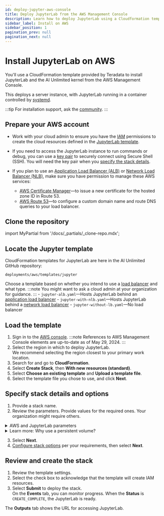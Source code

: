 ```yaml
---
id: deploy-jupyter-aws-console
title: Deploy JupyterLab from the AWS Management Console
description: Learn how to deploy JupyterLab using a Cloudformation template.
sidebar_label: Install on AWS
sidebar_position: 1
pagination_prev: null
pagination_next: null
---
```


# Install JupyterLab on AWS

You'll use a CloudFormation template provided by Teradata to install JupyterLab and the AI Unlimited kernel from the AWS Management Console. 

This deploys a server instance, with JupyterLab running in a container controlled by [systemd](/docs/glossary.md#systemd).

:::tip
For installation support, ask the [community](https://support.teradata.com/community?id=community_forum&sys_id=b0aba91597c329d0e6d2bd8c1253affa).
:::


## Prepare your AWS account

- Work with your cloud admin to ensure you have the [IAM](https://aws.amazon.com/iam/) permissions to create the cloud resources defined in the [JupyterLab template](https://github.com/Teradata/ai-unlimited/tree/develop/deployments/aws/templates/jupyter).

- If you need to access the JupyterLab instance to run commands or debug, you can use a [key pair](https://docs.aws.amazon.com/AWSEC2/latest/UserGuide/ec2-key-pairs.html) to securely connect using Secure Shell (SSH). You will need the key pair when you [specify the stack details](#specify-stack-details-and-options).
  
- If you plan to use an [Application Load Balancer (ALB)](https://docs.aws.amazon.com/elasticloadbalancing/latest/application/application-load-balancer-getting-started.html) or [Network Load Balancer (NLB)](https://docs.aws.amazon.com/elasticloadbalancing/latest/network/network-load-balancer-getting-started.html), make sure you have permission to manage these AWS services:
	- [AWS Certificate Manager](https://docs.aws.amazon.com/acm/)&mdash;to issue a new certificate for the hosted zone ID in Route 53.
	- [AWS Route 53](https://docs.aws.amazon.com/Route53/latest/DeveloperGuide/Welcome.html)&mdash;to configure a custom domain name and route DNS queries to your load balancer.


## Clone the repository

import MyPartial from '/docs/_partials/_clone-repo.mdx';

<MyPartial />


## Locate the Jupyter template

CloudFormation templates for JupyterLab are here in the AI Unlimited GitHub repository:

`deployments/aws/templates/jupyter`

Choose a template based on whether you intend to use a [load balancer](/docs/glossary.md#load-balancer) and what type.
:::note
You might want to ask a cloud admin at your organization for guidance.
:::
    - `jupyter-alb.yaml`&mdash;Hosts JupyterLab behind an [application load balancer](/docs/glossary.md#application-load-balancer)
    - `jupyter-with-nlb.yaml`&mdash;Hosts JupyterLab behind a [network load balancer](/docs/glossary.md#network-load-balancer)
    - `jupyter-without-lb.yaml`&mdash;No load balancer


## Load the template	

1. Sign in to the [AWS console](https://aws.amazon.com).
   :::note
   References to AWS Management Console elements are up-to-date as of May 29, 2024.
   :::
2. Select the region in which to deploy JupyterLab.<br/>
   We recommend selecting the region closest to your primary work location.
3. Search for and go to **CloudFormation**.
4. Select **Create Stack**, then **With new resources (standard)**.
5. Select **Choose an existing template** and **Upload a template file**.
6. Select the template file you chose to use, and click **Next**.


## Specify stack details and options

1. Provide a stack name.
2. Review the parameters. Provide values for the required ones. Your organization might require others.

<details>

<summary>AWS and JupyterLab parameters</summary>

| Parameter | Description | Notes 
|---------|-------------|-----------|
| InstanceType | The EC2 instance type that you want to use for the service. | Required with default<br/>Default: t3.small<br/>We recommend using the default instance type to save costs. |
| RootVolumeSize | The size of the root disk you want to attach to the instance, in GB. | Required with default<br/>Default: 8<br/>Supports values between 8 and 1000. |
| TerminationProtection | Enable instance termination protection. | Required with default<br/>Default: false |
|IamRole | Specifies whether CloudFormation should create a new IAM role or use an existing one. | Required with default<br/>Default: New<br/>Supported options are: New or Existing |
|IamRoleName | The name of the IAM role to assign to the instance, either an existing IAM role or a  newly created IAM role. | Optional with default<br/>Default:  ai-unlimited-iam-role<br/>If naming a new IAM role, CloudFormation requires the CAPABILITY_NAMED_IAM capability. Leave this blank to use an autogenerated name. |
|IamPermissions<br/>Boundary | The ARN of the IAM permissions boundary to associate with the IAM role assigned to the instance.| Optional<br/>Default: NA|
|AvailabilityZone | The availability zone to which you want to deploy the instance. | Required<br/>Default: NA<br/>The value must match the subnet, the zone of any pre-existing volumes, and the instance type must be available in the selected zone. |
|LoadBalancing		|Specifies whether the instance is accessed via an NLB. | Required with default<br/>Default: NetworkLoadBalancer<br/>Supported options are: NetworkLoadBalancer or None |
|LoadBalancerScheme	| If a load balancer is used, this field specifies whether the instance is accessible from the Internet or only from within the VPC. | Optional with default<br/>Default: Internet-facing<br/>The DNS name of an Internet-facing load balancer is publicly resolvable to the public IP addresses of the nodes. Therefore, Internet-facing load balancers can route requests from clients over the Internet. The nodes of an internal load balancer have only private IP addresses. The DNS name of an internal load balancer is publicly resolvable to the personal IP addresses of the nodes. Therefore, internal load balancers can route requests from clients with access to the VPC for the load balancer.|
|Private	|Specifies whether the service is deployed in a private network without public IPs.| Required<br/>Default: false<br/>Make sure you select the `Enable auto-assign public IPv4 address` option in the subnet where the manager resides. If this option is not selected, the installation may fail.|
|Session	|Specifies whether you can use the AWS Session Manager to access the instance.| Required<br/>Default: false |
|Vpc		|The network to which you want to deploy the instance.|Required<br/>Default: NA|
|Subnet	|The subnetwork to which you want to deploy the instance. |Required<br/>Default: NA<br/>The subnet must reside in the selected availability zone.|
|KeyName		|The public/private key pair which allows you to connect securely to your instance after it launches. When you create an AWS account, this is the key pair you create in your preferred region.| Optional<br/>Default: NA<br/>Leave this field blank if you do not want to include the SSH keys.|
|AccessCIDR	|The CIDR IP address range that is permitted to access the instance.| Optional<br/>Default: NA<br/>We recommend setting this value to a trusted IP range. Define at least one of AccessCIDR, PrefixList, or SecurityGroup to allow inbound traffic unless you create custom security group ingress rules.|
|PrefixList			| The prefix list that you can use to communicate with the instance. It is a collection of CIDR blocks that define a set of IP address ranges that require the same policy enforcement. | Optional<br/>Default: NA<br/>Define at least one of AccessCIDR, PrefixList, or SecurityGroup to allow inbound traffic unless you create custom security group ingress rules.|
|SecurityGroup	|The virtual firewall that controls inbound and outbound traffic to the instance.| Optional<br/>Default: NA<br/>Implemented as a set of rules that specify which protocols, ports, and IP addresses or CIDR blocks are allowed to access the instance. Define at least one of AccessCIDR, PrefixList, or SecurityGroup to allow inbound traffic unless you create custom security group ingress rules.|
|UsePersistentVolume| Specifies whether you want to use a persistent volume to store data. See *Learn more: Why use a persistent volume?* below the parameters section. |Optional with default<br/>Default: None<br/>Supported options are: new persistent volume, an existing one, or none, depending on your use case.|
|PersistentVolumeSize	|The size of the persistent volume that you can attach to the instance, in GB.|Required with default<br/>Default: 20<br/>Supports values between 8 and 1000|
|ExistingPersistent<br/>VolumeId		|The ID of the existing persistent volume that you can attach to the instance.| Required if UsePersistentVolume is set to Existing<br/>Default: NA<br/>The persistent volume must be in the same availability zone as the AI Unlimited instance.|
|PersistentVolume<br/>DeletionPolicy		|The persistent volume behavior when you delete the CloudFormation deployment.| Required with default<br/>Default:  Retain<br/>Supported options are: Delete, Retain, RetainExceptOnCreate, and Snapshot.|
|LatestAmiId	|The ID of the image that points to the latest version of AMI. This value is used for the SSM lookup.|Required with default<br/>Default: NA<br/>This deployment uses the latest ami-amazon-linux-latest/amzn2-ami-hvm-x86_64-gp2 image available.<br/>IMPORTANT: Changing this value may break the stack.|
| JupyterHttpPort | The port to access the JupyterLab service UI. | Required with default<br/>Default: 8888|
| JupyterVersion | The version of JupyterLab you want to deploy. | Required with default<br/>Default: latest<br/>The value is a container version tag, for example, latest. |
| JupyterToken | The token or password used to access JupyterLab from the UI. | Required<br/>Default: NA<br/>The token must begin with a letter and contain only alphanumeric characters. The allowed pattern is ^[a-zA-Z][a-zA-Z0-9-]*. |
</details>

<details>

<summary>Learn more: Why use a persistent volume?</summary>

The JupyterLab instance runs in a container and saves its configuration data in a database in the root volume of the instance. This data persists if you shut down, restart, or snapshot and relaunch the instance. 

A persistent volume stores data for a containerized application beyond the lifetime of the container, pod, or node in which it runs. 

**Without a persistent volume**

If the container, pod, or node crashes or terminates, you lose the JupyterLab configuration data. You can deploy a new JupyterLab instance, but not to the same state as the one that was lost.

**With a persistent volume**

If the container, pod, or node crashes or terminates, and the JupyterLab configuration data is stored in a persistent volume, you can deploy a new JupyterLab instance that has the same configuration as the one that was lost.

**Example**

1. Deploy JupyterLab, and include these parameters:
   - `UsePersistentVolume`: **New**
   - `PersistentVolumeDeletionPolicy`: **Retain**
3. After you create the stack, on the **Outputs** tab, note the `volume-id`.
4. Use JupyterLab.
5. If the JupyterLab instance is lost, deploy JupyterLab again, and include these parameters:
   - `UsePersistentVolume`: **New**
   - `PersistentVolumeDeletionPolicy`: **Retain** 
   - `ExistingPersistentVolumeId`: the value you noted in step 2
   
 The new JupyterLab instance has the same configuration as the one that was lost.

</details>

3. Select **Next**.
4. [Configure stack options](https://docs.aws.amazon.com/AWSCloudFormation/latest/UserGuide/cfn-console-add-tags.html) per your requirements, then select **Next**. 


## Review and create the stack

1. Review the template settings. 
2. Select the check box to acknowledge that the template will create IAM resources. 
3. Select **Submit** to deploy the stack.<br />
On the **Events** tab, you can monitor progress. When the **Status** is `CREATE_COMPLETE`, the JupyterLab is ready. 

The **Outputs** tab shows the URL for accessing JupyterLab.



